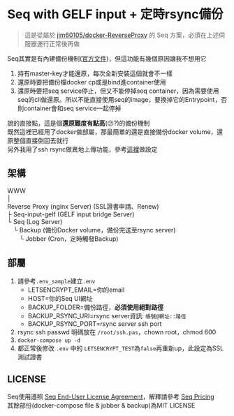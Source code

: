 ﻿# Seq with GELF input + 定時rsync備份

> 這是從屬於 [jim60105/docker-ReverseProxy](https://github.com/jim60105/docker-ReverseProxy) 的 Seq 方案，必須在上述伺服器運行正常後再做

Seq其實是有內建備份機制([官方文件](https://docs.datalust.co/docs/backup-and-restore))，但這功能有幾個原因讓我不想用它

1. 持有master-key才能還原，每次全新安裝這個就會不一樣
1. 還原時要把備份檔docker cp或是bind進container使用
1. 還原時要把seq service停止，但又不能停掉seq container，因為需要使用seq的cli做還原。所以不能直接使用seq的image，要換掉它的Entrypoint，否則container會和seq service一起停掉

說的直接點，這是個**還原難度有點高**(:confused:?)的備份機制\
既然這裡已經用了docker做部屬，那最簡單的還是直接備份docker volume，還原整個直接倒回去就行\
另外我用了ssh rsync做異地上傳功能，參考[這裡](https://blog.maki0419.com/2020/08/docker-opencart.html#rsync-server%E8%A8%AD%E5%AE%9A%E5%92%8C%E5%82%99%E4%BB%BD%E9%82%84%E5%8E%9F)做設定

## 架構

WWW\
│\
Reverse Proxy (nginx Server) (SSL證書申請、Renew)\
├ Seq-input-gelf (GELF input bridge Server)\
└ Seq (Log Server)\
　└ Backup (備份Docker volume，備份完送至rsync server)\
　　└ Jobber (Cron，定時觸發Backup)

## 部屬

1. 請參考`.env_sample`建立`.env`
    * LETSENCRYPT_EMAIL=你的email
    * HOST=你的Seq UI網址
    * BACKUP_FOLDER=備份路徑，**必須使用絕對路徑**
    * BACKUP_RSYNC_URI=rsync server資訊: `帳號@網址::路徑`
    * BACKUP_RSYNC_PORT=rsync server ssh port
1. rsync ssh passwd 明碼放在 `/root/ssh.pas`，chown root，chmod 600
1. `docker-compose up -d`
1. 都正常後修改 `.env` 中的 `LETSENCRYPT_TEST`為`false`再重新up，此設定為SSL測試證書

## LICENSE

Seq使用遵照 [Seq End-User License Agreement](https://datalust.co/doc/eula-current.pdf)，解釋請參考 [Seq Pricing](https://datalust.co/pricing)\
其餘部份(docker-compose file & jobber & backup)為MIT LICENSE
